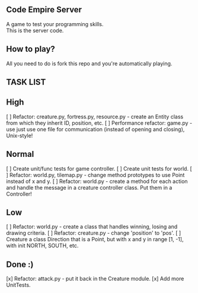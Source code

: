 Code Empire Server
------------------
A game to test your programming skills.<br>
This is the server code.

## How to play?
All you need to do is fork this repo and you're automatically playing.

TASK LIST
------------------
## High
[ ] Refactor: creature.py, fortress.py, resource.py - create an Entity class from which they inherit ID, position, etc.
[ ] Performance refactor: game.py - use just use one file for communication (instead of opening and closing), Unix-style!
## Normal
[ ] Create unit/func tests for game controller.
[ ] Create unit tests for world.
[ ] Refactor: world.py, tilemap.py - change method prototypes to use Point instead of x and y.
[ ] Refactor: world.py - create a method for each action and handle the message in a creature controller class. Put them in a Controller!
## Low
[ ] Refactor: world.py - create a class that handles winning, losing and drawing criteria.
[ ] Refactor: creature.py - change 'position' to 'pos'.
[ ] Creature a class Direction that is a Point, but with x and y in range [1, -1], with init NORTH, SOUTH, etc.
## Done :)
[x] Refactor: attack.py - put it back in the Creature module.
[x] Add more UnitTests.
